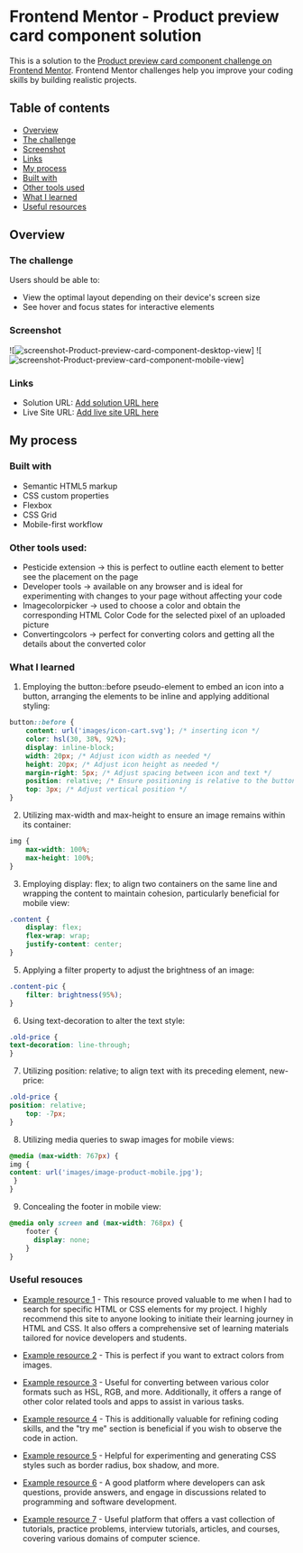 # Frontend Mentor - Product preview card component solution

This is a solution to the [Product preview card component challenge on Frontend Mentor](https://www.frontendmentor.io/challenges/product-preview-card-component-GO7UmttRfa). Frontend Mentor challenges help you improve your coding skills by building realistic projects. 

## Table of contents

  - [Overview](#overview)
  - [The challenge](#the-challenge)
  - [Screenshot](#screenshot)
  - [Links](#links)
  - [My process](#my-process)
  - [Built with](#built-with)
  - [Other tools used](#other-tools-used)
  - [What I learned](#what-i-learned)
  - [Useful resources](#useful-resources)


## Overview

### The challenge

Users should be able to:

- View the optimal layout depending on their device's screen size
- See hover and focus states for interactive elements

### Screenshot

![<img src="images/desktop-view.png" alt="screenshot-Product-preview-card-component-desktop-view">]
![<img src="images/mobile-view.png" alt="screenshot-Product-preview-card-component-mobile-view">]


### Links

- Solution URL: [Add solution URL here](https://your-solution-url.com)
- Live Site URL: [Add live site URL here](https://your-live-site-url.com)

## My process

### Built with

- Semantic HTML5 markup
- CSS custom properties
- Flexbox
- CSS Grid
- Mobile-first workflow


### Other tools used:
- Pesticide extension -> this is perfect to outline eacth element to better see the placement on the page  
- Developer tools -> available on any browser and is ideal for experimenting with changes to your page without affecting your code
- Imagecolorpicker -> used to choose a color and obtain the corresponding HTML Color Code for the selected pixel of an uploaded picture
- Convertingcolors -> perfect for converting colors and getting all the details about the converted color


### What I learned

1. Employing the button::before pseudo-element to embed an icon into a button, arranging the elements to be inline and applying additional styling:
```css
button::before {
    content: url('images/icon-cart.svg'); /* inserting icon */
    color: hsl(30, 38%, 92%);
    display: inline-block;
    width: 20px; /* Adjust icon width as needed */
    height: 20px; /* Adjust icon height as needed */
    margin-right: 5px; /* Adjust spacing between icon and text */
    position: relative; /* Ensure positioning is relative to the button */
    top: 3px; /* Adjust vertical position */
}
```

2. Utilizing max-width and max-height to ensure an image remains within its container:
```css
img {
    max-width: 100%; 
    max-height: 100%;
}
```


3. Employing display: flex; to align two containers on the same line and wrapping the content to maintain cohesion, particularly beneficial for mobile view:
```css
.content {
    display: flex; 
    flex-wrap: wrap;
    justify-content: center; 
}
```

5. Applying a filter property to adjust the brightness of an image:
```css
.content-pic {
    filter: brightness(95%);
}
```

6. Using text-decoration to alter the text style:
```css
.old-price {
text-decoration: line-through;
}
```

7. Utilizing position: relative; to align text with its preceding element, new-price:
```css
.old-price {
position: relative;
    top: -7px;
}
```
8. Utilizing media queries to swap images for mobile views:
```css
@media (max-width: 767px) {
img {
content: url('images/image-product-mobile.jpg');
 }
}
```

9. Concealing the footer in mobile view:
```css
@media only screen and (max-width: 768px) {
    footer {
      display: none;
    }
}
```


### Useful resouces

- [Example resource 1](https://developer.mozilla.org/en-US/) - This resource proved valuable to me when I had to search for specific HTML or CSS elements for my project. I highly recommend this site to anyone looking to initiate their learning journey in HTML and CSS. It also offers a comprehensive set of learning materials tailored for novice developers and students.

- [Example resource 2](https://imagecolorpicker.com/) - This is perfect if you want to extract colors from images.

- [Example resource 3](https://convertingcolors.com/) -  Useful for converting between various color formats such as HSL, RGB, and more. Additionally, it offers a range of other color related tools and apps to assist in various tasks.

- [Example resource 4](https://www.w3schools.com/) - This is additionally valuable for refining coding skills, and the "try me" section is beneficial if you wish to observe the code in action.

- [Example resource 5](https://www.cssmatic.com/border-radius) - Helpful for experimenting and generating CSS styles such as border radius, box shadow, and more.

- [Example resource 6](https://stackoverflow.com/) - A good platform where developers can ask questions, provide answers, and engage in discussions related to programming and software development.

- [Example resource 7](https://www.geeksforgeeks.org/how-to-darken-an-image-using-css/) - Useful platform that offers a vast collection of tutorials, practice problems, interview tutorials, articles, and courses, covering various domains of computer science.








